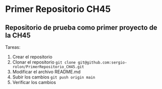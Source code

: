 # Primer Repositorio CH45

## Repositorio de prueba como primer proyecto de la CH45

Tareas:
1. Crear el repositorio
2. Clonar el repositorio
` git clone git@github.com:sergio-rolon/PrimerRepositorio_CH45.git `
3. Modificar el archivo README.md
4. Subir los cambios
` git push origin main `
5. Verificar los cambios
